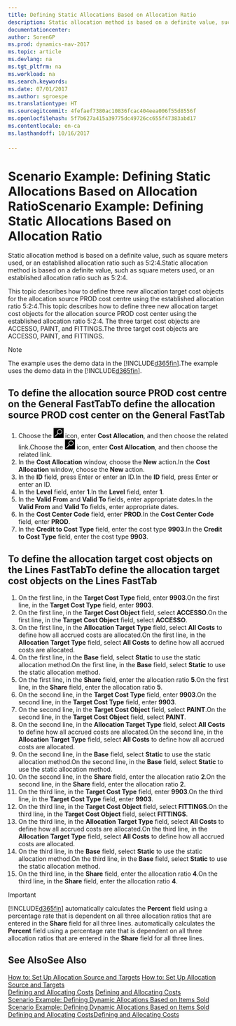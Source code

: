 ```yaml
---
title: Defining Static Allocations Based on Allocation Ratio
description: Static allocation method is based on a definite value, such as square meters used, or an established allocation ratio such as 5:2:4.
documentationcenter: 
author: SorenGP
ms.prod: dynamics-nav-2017
ms.topic: article
ms.devlang: na
ms.tgt_pltfrm: na
ms.workload: na
ms.search.keywords: 
ms.date: 07/01/2017
ms.author: sgroespe
ms.translationtype: HT
ms.sourcegitcommit: 4fefaef7380ac10836fcac404eea006f55d8556f
ms.openlocfilehash: 5f7b627a415a39775dc49726cc655f47383abd17
ms.contentlocale: en-ca
ms.lasthandoff: 10/16/2017

---
```

# <a name="scenario-example-defining-static-allocations-based-on-allocation-ratio"></a><span data-ttu-id="2a5b4-103">Scenario Example: Defining Static Allocations Based on Allocation Ratio</span><span class="sxs-lookup"><span data-stu-id="2a5b4-103">Scenario Example: Defining Static Allocations Based on Allocation Ratio</span></span>
<span data-ttu-id="2a5b4-104">Static allocation method is based on a definite value, such as square meters used, or an established allocation ratio such as 5:2:4.</span><span class="sxs-lookup"><span data-stu-id="2a5b4-104">Static allocation method is based on a definite value, such as square meters used, or an established allocation ratio such as 5:2:4.</span></span>  

<span data-ttu-id="2a5b4-105">This topic describes how to define three new allocation target cost objects for the allocation source PROD cost centre using the established allocation ratio 5:2:4.</span><span class="sxs-lookup"><span data-stu-id="2a5b4-105">This topic describes how to define three new allocation target cost objects for the allocation source PROD cost center using the established allocation ratio 5:2:4.</span></span> <span data-ttu-id="2a5b4-106">The three target cost objects are ACCESSO, PAINT, and FITTINGS.</span><span class="sxs-lookup"><span data-stu-id="2a5b4-106">The three target cost objects are ACCESSO, PAINT, and FITTINGS.</span></span>  

> [!NOTE]  
>  <span data-ttu-id="2a5b4-107">The example uses the demo data in the [!INCLUDE[d365fin](includes/d365fin_md.md)].</span><span class="sxs-lookup"><span data-stu-id="2a5b4-107">The example uses the demo data in the [!INCLUDE[d365fin](includes/d365fin_md.md)].</span></span>  

## <a name="to-define-the-allocation-source-prod-cost-center-on-the-general-fasttab"></a><span data-ttu-id="2a5b4-108">To define the allocation source PROD cost centre on the General FastTab</span><span class="sxs-lookup"><span data-stu-id="2a5b4-108">To define the allocation source PROD cost center on the General FastTab</span></span>  

1.  <span data-ttu-id="2a5b4-109">Choose the ![Search for Page or Report](media/ui-search/search_small.png "Search for Page or Report icon") icon, enter **Cost Allocation**, and then choose the related link.</span><span class="sxs-lookup"><span data-stu-id="2a5b4-109">Choose the ![Search for Page or Report](media/ui-search/search_small.png "Search for Page or Report icon") icon, enter **Cost Allocation**, and then choose the related link.</span></span>  
2.  <span data-ttu-id="2a5b4-110">In the **Cost Allocation** window, choose the **New** action.</span><span class="sxs-lookup"><span data-stu-id="2a5b4-110">In the **Cost Allocation** window, choose the **New** action.</span></span>  
3.  <span data-ttu-id="2a5b4-111">In the **ID** field, press Enter or enter an ID.</span><span class="sxs-lookup"><span data-stu-id="2a5b4-111">In the **ID** field, press Enter or enter an ID.</span></span>  
4.  <span data-ttu-id="2a5b4-112">In the **Level** field, enter **1**.</span><span class="sxs-lookup"><span data-stu-id="2a5b4-112">In the **Level** field, enter **1**.</span></span>  
5.  <span data-ttu-id="2a5b4-113">In the **Valid From** and **Valid To** fields, enter appropriate dates.</span><span class="sxs-lookup"><span data-stu-id="2a5b4-113">In the **Valid From** and **Valid To** fields, enter appropriate dates.</span></span>  
6.  <span data-ttu-id="2a5b4-114">In the **Cost Center Code** field, enter **PROD**.</span><span class="sxs-lookup"><span data-stu-id="2a5b4-114">In the **Cost Center Code** field, enter **PROD**.</span></span>  
7.  <span data-ttu-id="2a5b4-115">In the **Credit to Cost Type** field, enter the cost type **9903**.</span><span class="sxs-lookup"><span data-stu-id="2a5b4-115">In the **Credit to Cost Type** field, enter the cost type **9903**.</span></span>  

## <a name="to-define-the-allocation-target-cost-objects-on-the-lines-fasttab"></a><span data-ttu-id="2a5b4-116">To define the allocation target cost objects on the Lines FastTab</span><span class="sxs-lookup"><span data-stu-id="2a5b4-116">To define the allocation target cost objects on the Lines FastTab</span></span>  

1.  <span data-ttu-id="2a5b4-117">On the first line, in the **Target Cost Type** field, enter **9903**.</span><span class="sxs-lookup"><span data-stu-id="2a5b4-117">On the first line, in the **Target Cost Type** field, enter **9903**.</span></span>  
2.  <span data-ttu-id="2a5b4-118">On the first line, in the **Target Cost Object** field, select **ACCESSO**.</span><span class="sxs-lookup"><span data-stu-id="2a5b4-118">On the first line, in the **Target Cost Object** field, select **ACCESSO**.</span></span>  
3.  <span data-ttu-id="2a5b4-119">On the first line, in the **Allocation Target Type** field, select **All Costs** to define how all accrued costs are allocated.</span><span class="sxs-lookup"><span data-stu-id="2a5b4-119">On the first line, in the **Allocation Target Type** field, select **All Costs** to define how all accrued costs are allocated.</span></span>  
4.  <span data-ttu-id="2a5b4-120">On the first line, in the **Base** field, select **Static** to use the static allocation method.</span><span class="sxs-lookup"><span data-stu-id="2a5b4-120">On the first line, in the **Base** field, select **Static** to use the static allocation method.</span></span>  
5.  <span data-ttu-id="2a5b4-121">On the first line, in the **Share** field, enter the allocation ratio **5**.</span><span class="sxs-lookup"><span data-stu-id="2a5b4-121">On the first line, in the **Share** field, enter the allocation ratio **5**.</span></span>  
6.  <span data-ttu-id="2a5b4-122">On the second line, in the **Target Cost Type** field, enter **9903**.</span><span class="sxs-lookup"><span data-stu-id="2a5b4-122">On the second line, in the **Target Cost Type** field, enter **9903**.</span></span>  
7.  <span data-ttu-id="2a5b4-123">On the second line, in the **Target Cost Object** field, select **PAINT**.</span><span class="sxs-lookup"><span data-stu-id="2a5b4-123">On the second line, in the **Target Cost Object** field, select **PAINT**.</span></span>  
8.  <span data-ttu-id="2a5b4-124">On the second line, in the **Allocation Target Type** field, select **All Costs** to define how all accrued costs are allocated.</span><span class="sxs-lookup"><span data-stu-id="2a5b4-124">On the second line, in the **Allocation Target Type** field, select **All Costs** to define how all accrued costs are allocated.</span></span>  
9. <span data-ttu-id="2a5b4-125">On the second line, in the **Base** field, select **Static** to use the static allocation method.</span><span class="sxs-lookup"><span data-stu-id="2a5b4-125">On the second line, in the **Base** field, select **Static** to use the static allocation method.</span></span>  
10. <span data-ttu-id="2a5b4-126">On the second line, in the **Share** field, enter the allocation ratio **2**.</span><span class="sxs-lookup"><span data-stu-id="2a5b4-126">On the second line, in the **Share** field, enter the allocation ratio **2**.</span></span>  
11. <span data-ttu-id="2a5b4-127">On the third line, in the **Target Cost Type** field, enter **9903**.</span><span class="sxs-lookup"><span data-stu-id="2a5b4-127">On the third line, in the **Target Cost Type** field, enter **9903**.</span></span>  
12. <span data-ttu-id="2a5b4-128">On the third line, in the **Target Cost Object** field, select **FITTINGS**.</span><span class="sxs-lookup"><span data-stu-id="2a5b4-128">On the third line, in the **Target Cost Object** field, select **FITTINGS**.</span></span>  
13. <span data-ttu-id="2a5b4-129">On the third line, in the **Allocation Target Type** field, select **All Costs** to define how all accrued costs are allocated.</span><span class="sxs-lookup"><span data-stu-id="2a5b4-129">On the third line, in the **Allocation Target Type** field, select **All Costs** to define how all accrued costs are allocated.</span></span>  
14. <span data-ttu-id="2a5b4-130">On the third line, in the **Base** field, select **Static** to use the static allocation method.</span><span class="sxs-lookup"><span data-stu-id="2a5b4-130">On the third line, in the **Base** field, select **Static** to use the static allocation method.</span></span>  
15. <span data-ttu-id="2a5b4-131">On the third line, in the **Share** field, enter the allocation ratio **4**.</span><span class="sxs-lookup"><span data-stu-id="2a5b4-131">On the third line, in the **Share** field, enter the allocation ratio **4**.</span></span>  

> [!IMPORTANT]  
>  [!INCLUDE[d365fin](includes/d365fin_md.md)]<span data-ttu-id="2a5b4-132"> automatically calculates the **Percent** field using a percentage rate that is dependent on all three allocation ratios that are entered in the **Share** field for all three lines.</span><span class="sxs-lookup"><span data-stu-id="2a5b4-132"> automatically calculates the **Percent** field using a percentage rate that is dependent on all three allocation ratios that are entered in the **Share** field for all three lines.</span></span>  

## <a name="see-also"></a><span data-ttu-id="2a5b4-133">See Also</span><span class="sxs-lookup"><span data-stu-id="2a5b4-133">See Also</span></span>  
<span data-ttu-id="2a5b4-134">[How to: Set Up Allocation Source and Targets](finance-how-to-set-up-allocation-source-and-targets.md) </span><span class="sxs-lookup"><span data-stu-id="2a5b4-134">[How to: Set Up Allocation Source and Targets](finance-how-to-set-up-allocation-source-and-targets.md) </span></span>  
<span data-ttu-id="2a5b4-135">[Defining and Allocating Costs](finance-define-and-allocate-costs.md) </span><span class="sxs-lookup"><span data-stu-id="2a5b4-135">[Defining and Allocating Costs](finance-define-and-allocate-costs.md) </span></span>  
<span data-ttu-id="2a5b4-136">[Scenario Example: Defining Dynamic Allocations Based on Items Sold](finance-scenario-example-defining-dynamic-allocations-based-on-items-sold.md) </span><span class="sxs-lookup"><span data-stu-id="2a5b4-136">[Scenario Example: Defining Dynamic Allocations Based on Items Sold](finance-scenario-example-defining-dynamic-allocations-based-on-items-sold.md) </span></span>  
[<span data-ttu-id="2a5b4-137">Defining and Allocating Costs</span><span class="sxs-lookup"><span data-stu-id="2a5b4-137">Defining and Allocating Costs</span></span>](finance-define-and-allocate-costs.md)


